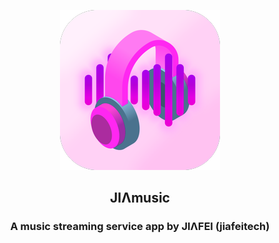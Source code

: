<p align="center">
    <img alt="logo" src="https://raw.githubusercontent.com/jiafeitech/jiamusic/main/src-tauri/icons/128x128%402x.png">
</p>

<h2 align="center">
    JIΛmusic
</h2>
<h3 align="center">
    A music streaming service app by JIΛFEI (jiafeitech)
</h3>
